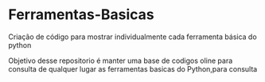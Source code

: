# Ferramentas-Basicas
Criação de código para mostrar individualmente cada ferramenta básica do python

Objetivo desse repositorio é manter uma base de codigos oline para consulta de qualquer lugar as ferramentas basicas do Python,para consulta 

